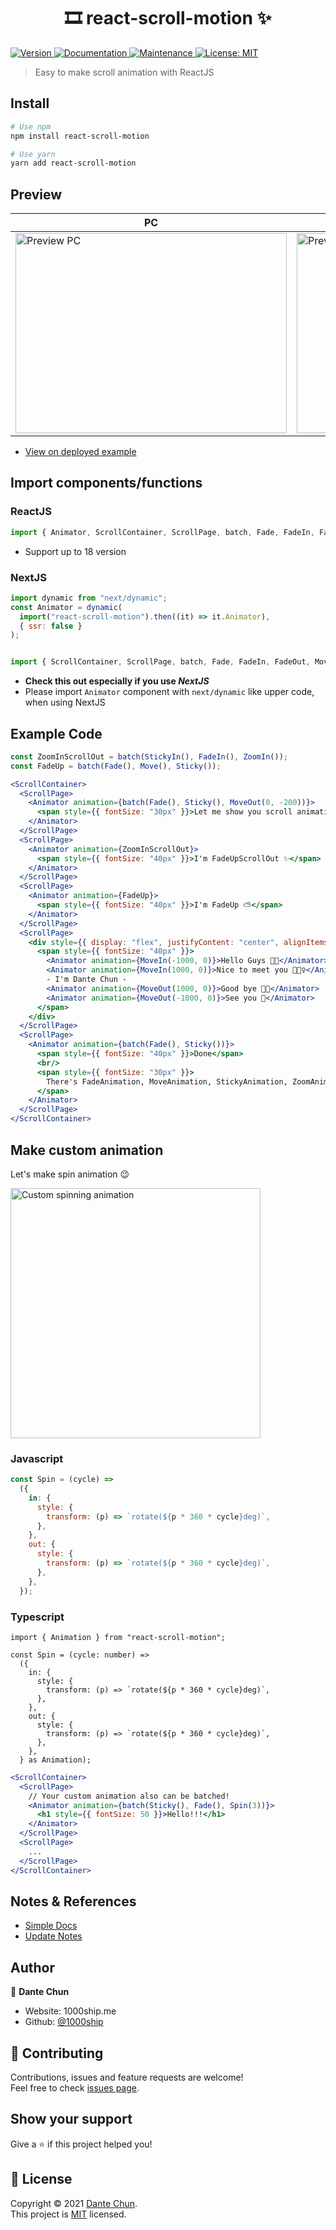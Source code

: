 <h1 align="center">🎞 react-scroll-motion ✨</h1>
<p>
  <a href="https://www.npmjs.com/package/react-scroll-motion" target="_blank">
    <img alt="Version" src="https://img.shields.io/npm/v/react-scroll-motion.svg">
  </a>
  <a href="https://github.com/1000ship/react-scroll-motion#readme" target="_blank">
    <img alt="Documentation" src="https://img.shields.io/badge/documentation-yes-brightgreen.svg" />
  </a>
  <a href="https://github.com/1000ship/react-scroll-motion/graphs/commit-activity" target="_blank">
    <img alt="Maintenance" src="https://img.shields.io/badge/Maintained%3F-yes-green.svg" />
  </a>
  <a href="https://github.com/1000ship/react-scroll-motion/blob/master/LICENSE" target="_blank">
    <img alt="License: MIT" src="https://img.shields.io/github/license/1000ship/react-scroll-motion" />
  </a>
</p>


> Easy to make scroll animation with ReactJS

## Install

```sh
# Use npm
npm install react-scroll-motion

# Use yarn
yarn add react-scroll-motion
```

## Preview

| PC                                                           | Mobile                                                       |
| ------------------------------------------------------------ | ------------------------------------------------------------ |
| <img src="_readme/example-pc.gif" alt="Preview PC" width=434 height=320/> | <img src="_readme/example-mobile.gif" alt="Preview Mobile" width=148 height=320/> |

- [View on deployed example](https://1000ship.github.io/react-scroll-motion/)
  
  
## Import components/functions

### ReactJS

```jsx
import { Animator, ScrollContainer, ScrollPage, batch, Fade, FadeIn, FadeOut, Move, MoveIn, MoveOut, Sticky, StickyIn, StickyOut, Zoom, ZoomIn, ZoomOut } from "react-scroll-motion";
```

- Support up to 18 version

### NextJS
```jsx
import dynamic from "next/dynamic";
const Animator = dynamic(
  import("react-scroll-motion").then((it) => it.Animator),
  { ssr: false }
);


import { ScrollContainer, ScrollPage, batch, Fade, FadeIn, FadeOut, Move, MoveIn, MoveOut, Sticky, StickyIn, StickyOut, Zoom, ZoomIn, ZoomOut } from "react-scroll-motion";
```
- **Check this out especially if you use *NextJS***
- Please import `Animator` component with `next/dynamic` like upper code, when using NextJS

## Example Code
```jsx
const ZoomInScrollOut = batch(StickyIn(), FadeIn(), ZoomIn());
const FadeUp = batch(Fade(), Move(), Sticky());

<ScrollContainer>
  <ScrollPage>
    <Animator animation={batch(Fade(), Sticky(), MoveOut(0, -200))}>
      <span style={{ fontSize: "30px" }}>Let me show you scroll animation 😀</span>
    </Animator>
  </ScrollPage>
  <ScrollPage>
    <Animator animation={ZoomInScrollOut}>
      <span style={{ fontSize: "40px" }}>I'm FadeUpScrollOut ✨</span>
    </Animator>
  </ScrollPage>
  <ScrollPage>
    <Animator animation={FadeUp}>
      <span style={{ fontSize: "40px" }}>I'm FadeUp ⛅️</span>
    </Animator>
  </ScrollPage>
  <ScrollPage>
    <div style={{ display: "flex", justifyContent: "center", alignItems: "center", height: "100%" }} >
      <span style={{ fontSize: "40px" }}>
        <Animator animation={MoveIn(-1000, 0)}>Hello Guys 👋🏻</Animator>
        <Animator animation={MoveIn(1000, 0)}>Nice to meet you 🙋🏻‍♀️</Animator>
        - I'm Dante Chun -
        <Animator animation={MoveOut(1000, 0)}>Good bye ✋🏻</Animator>
        <Animator animation={MoveOut(-1000, 0)}>See you 💛</Animator>
      </span>
    </div>
  </ScrollPage>
  <ScrollPage>
    <Animator animation={batch(Fade(), Sticky())}>
      <span style={{ fontSize: "40px" }}>Done</span>
      <br/>
      <span style={{ fontSize: "30px" }}>
        There's FadeAnimation, MoveAnimation, StickyAnimation, ZoomAnimation
      </span>
    </Animator>
  </ScrollPage>
</ScrollContainer>
```

## Make custom animation

Let's make spin animation 😉

<img src="_readme/custom-animation.webp" alt="Custom spinning animation" width="400" height="400" />


### Javascript
```jsx
const Spin = (cycle) =>
  ({
    in: {
      style: {
        transform: (p) => `rotate(${p * 360 * cycle}deg)`,
      },
    },
    out: {
      style: {
        transform: (p) => `rotate(${p * 360 * cycle}deg)`,
      },
    },
  });
```


### Typescript
```tsx
import { Animation } from "react-scroll-motion";

const Spin = (cycle: number) =>
  ({
    in: {
      style: {
        transform: (p) => `rotate(${p * 360 * cycle}deg)`,
      },
    },
    out: {
      style: {
        transform: (p) => `rotate(${p * 360 * cycle}deg)`,
      },
    },
  } as Animation);
```

```jsx
<ScrollContainer>
  <ScrollPage>
    // Your custom animation also can be batched!
    <Animator animation={batch(Sticky(), Fade(), Spin(3))}>
      <h1 style={{ fontSize: 50 }}>Hello!!!</h1>
    </Animator>
  </ScrollPage>
  <ScrollPage>
    ...
  </ScrollPage>
</ScrollContainer>
```

## Notes & References

- [Simple Docs](_readme/docs.md)
- [Update Notes](_readme/update.md)

## Author

👤 **Dante Chun**

* Website: 1000ship.me
* Github: [@1000ship](https://github.com/1000ship)

## 🤝 Contributing

Contributions, issues and feature requests are welcome!<br />Feel free to check [issues page](https://github.com/1000ship/react-scroll-motion/issues). 

## Show your support

Give a ⭐️ if this project helped you!

## 📝 License

Copyright © 2021 [Dante Chun](https://github.com/1000ship).<br />
This project is [MIT](https://github.com/1000ship/react-scroll-motion/blob/master/LICENSE) licensed.
